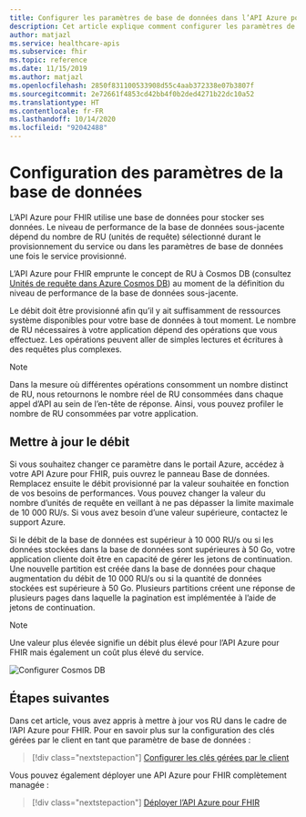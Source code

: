 ```yaml
---
title: Configurer les paramètres de base de données dans l’API Azure pour FHIR
description: Cet article explique comment configurer les paramètres de base de données dans l’API Azure pour FHIR
author: matjazl
ms.service: healthcare-apis
ms.subservice: fhir
ms.topic: reference
ms.date: 11/15/2019
ms.author: matjazl
ms.openlocfilehash: 2850f831100533908d55c4aab372338e07b3807f
ms.sourcegitcommit: 2e72661f4853cd42bb4f0b2ded4271b22dc10a52
ms.translationtype: HT
ms.contentlocale: fr-FR
ms.lasthandoff: 10/14/2020
ms.locfileid: "92042488"
---
```

# <a name="configure-database-settings"></a>Configuration des paramètres de la base de données 

L’API Azure pour FHIR utilise une base de données pour stocker ses données. Le niveau de performance de la base de données sous-jacente dépend du nombre de RU (unités de requête) sélectionné durant le provisionnement du service ou dans les paramètres de base de données une fois le service provisionné.

L’API Azure pour FHIR emprunte le concept de RU à Cosmos DB (consultez [Unités de requête dans Azure Cosmos DB](https://docs.microsoft.com/azure/cosmos-db/request-units)) au moment de la définition du niveau de performance de la base de données sous-jacente. 

Le débit doit être provisionné afin qu’il y ait suffisamment de ressources système disponibles pour votre base de données à tout moment. Le nombre de RU nécessaires à votre application dépend des opérations que vous effectuez. Les opérations peuvent aller de simples lectures et écritures à des requêtes plus complexes. 

> [!NOTE]
> Dans la mesure où différentes opérations consomment un nombre distinct de RU, nous retournons le nombre réel de RU consommées dans chaque appel d’API au sein de l’en-tête de réponse. Ainsi, vous pouvez profiler le nombre de RU consommées par votre application.

## <a name="update-throughput"></a>Mettre à jour le débit

Si vous souhaitez changer ce paramètre dans le portail Azure, accédez à votre API Azure pour FHIR, puis ouvrez le panneau Base de données. Remplacez ensuite le débit provisionné par la valeur souhaitée en fonction de vos besoins de performances. Vous pouvez changer la valeur du nombre d’unités de requête en veillant à ne pas dépasser la limite maximale de 10 000 RU/s. Si vous avez besoin d’une valeur supérieure, contactez le support Azure.

Si le débit de la base de données est supérieur à 10 000 RU/s ou si les données stockées dans la base de données sont supérieures à 50 Go, votre application cliente doit être en capacité de gérer les jetons de continuation. Une nouvelle partition est créée dans la base de données pour chaque augmentation du débit de 10 000 RU/s ou si la quantité de données stockées est supérieure à 50 Go. Plusieurs partitions créent une réponse de plusieurs pages dans laquelle la pagination est implémentée à l’aide de jetons de continuation.

> [!NOTE] 
> Une valeur plus élevée signifie un débit plus élevé pour l’API Azure pour FHIR mais également un coût plus élevé du service.

![Configurer Cosmos DB](media/database/database-settings.png)

## <a name="next-steps"></a>Étapes suivantes

Dans cet article, vous avez appris à mettre à jour vos RU dans le cadre de l’API Azure pour FHIR. Pour en savoir plus sur la configuration des clés gérées par le client en tant que paramètre de base de données :

>[!div class="nextstepaction"]
>[Configurer les clés gérées par le client](customer-managed-key.md)

Vous pouvez également déployer une API Azure pour FHIR complètement managée :
 
>[!div class="nextstepaction"]
>[Déployer l’API Azure pour FHIR](fhir-paas-portal-quickstart.md)
